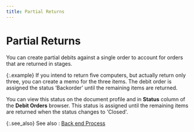 ```yaml
---
title: Partial Returns
---
```


# Partial Returns


You can create partial debits against a single order to account for  orders that are returned in stages.


{:.example}
If you intend to return five computers, but  actually return only three, you can create a memo for the three items.  The debit order is assigned the status ‘Backorder’ until the remaining  items are returned.


You can view this status on the document profile and in **Status**  column of the **Debit Orders** browser.  This status is assigned until the remaining items are returned when the  status changes to 'Closed'.


{:.see_also}
See also
: [Back  end Process]({{site.pp_baseurl}}/misc/back_end_processes_for_the_debit_order.html)
